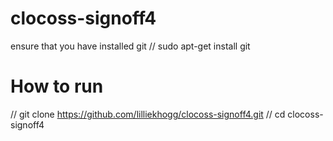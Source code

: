 # clocoss-signoff4

ensure that you have installed git
// sudo apt-get install git

# How to run
// git clone https://github.com/lilliekhogg/clocoss-signoff4.git
// cd clocoss-signoff4
